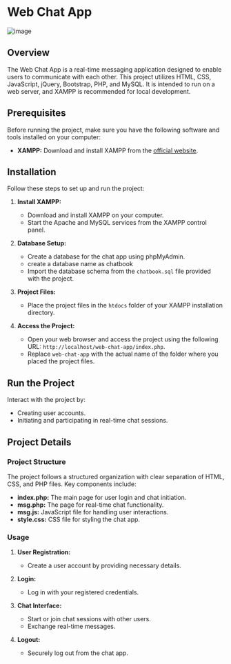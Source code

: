# Web Chat App

![image](https://github.com/iamkiranrajput/web-chat-app/assets/68410560/2b7d3bbd-55c0-45f0-99bb-9a668743ba0c)

## Overview

The Web Chat App is a real-time messaging application designed to enable users to communicate with each other. This project utilizes HTML, CSS, JavaScript, jQuery, Bootstrap, PHP, and MySQL. It is intended to run on a web server, and XAMPP is recommended for local development.

## Prerequisites

Before running the project, make sure you have the following software and tools installed on your computer:

- **XAMPP:** Download and install XAMPP from the [official website](https://www.apachefriends.org/index.html).

## Installation

Follow these steps to set up and run the project:

1. **Install XAMPP:**
   - Download and install XAMPP on your computer.
   - Start the Apache and MySQL services from the XAMPP control panel.

2. **Database Setup:**
   - Create a database for the chat app using phpMyAdmin.
   - create a database name as chatbook
   - Import the database schema from the `chatbook.sql` file provided with the project.

3. **Project Files:**
   - Place the project files in the `htdocs` folder of your XAMPP installation directory.

4. **Access the Project:**
   - Open your web browser and access the project using the following URL: `http://localhost/web-chat-app/index.php`.
   - Replace `web-chat-app` with the actual name of the folder where you placed the project files.

## Run the Project

Interact with the project by:

- Creating user accounts.
- Initiating and participating in real-time chat sessions.

## Project Details

### Project Structure

The project follows a structured organization with clear separation of HTML, CSS, and PHP files. Key components include:

- **index.php:** The main page for user login and chat initiation.
- **msg.php:** The page for real-time chat functionality.
- **msg.js:** JavaScript file for handling user interactions.
- **style.css:** CSS file for styling the chat app.

### Usage

1. **User Registration:**
   - Create a user account by providing necessary details.

2. **Login:**
   - Log in with your registered credentials.

3. **Chat Interface:**
   - Start or join chat sessions with other users.
   - Exchange real-time messages.

4. **Logout:**
   - Securely log out from the chat app.
